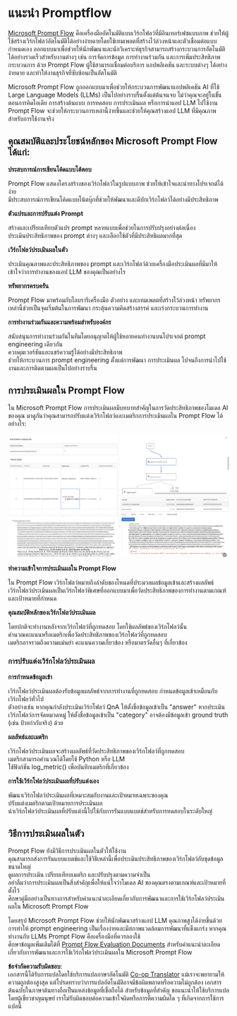 <!--
CO_OP_TRANSLATOR_METADATA:
{
  "original_hash": "3cbe7629d254f1043193b7fe22524d55",
  "translation_date": "2025-07-16T22:41:06+00:00",
  "source_file": "md/01.Introduction/05/Promptflow.md",
  "language_code": "th"
}
-->
# **แนะนำ Promptflow**

[Microsoft Prompt Flow](https://microsoft.github.io/promptflow/index.html?WT.mc_id=aiml-138114-kinfeylo) คือเครื่องมืออัตโนมัติแบบเวิร์กโฟลว์ที่มีอินเทอร์เฟซแบบภาพ ช่วยให้ผู้ใช้สร้างเวิร์กโฟลว์อัตโนมัติได้อย่างง่ายดายโดยใช้เทมเพลตที่สร้างไว้ล่วงหน้าและตัวเชื่อมต่อแบบกำหนดเอง ออกแบบมาเพื่อช่วยให้นักพัฒนาและนักวิเคราะห์ธุรกิจสามารถสร้างกระบวนการอัตโนมัติได้อย่างรวดเร็วสำหรับงานต่างๆ เช่น การจัดการข้อมูล การทำงานร่วมกัน และการเพิ่มประสิทธิภาพกระบวนการ ด้วย Prompt Flow ผู้ใช้สามารถเชื่อมต่อบริการ แอปพลิเคชัน และระบบต่างๆ ได้อย่างง่ายดาย และทำให้งานธุรกิจที่ซับซ้อนเป็นอัตโนมัติ

Microsoft Prompt Flow ถูกออกแบบมาเพื่อช่วยให้กระบวนการพัฒนาแอปพลิเคชัน AI ที่ใช้ Large Language Models (LLMs) เป็นไปอย่างราบรื่นตั้งแต่ต้นจนจบ ไม่ว่าคุณจะอยู่ในขั้นตอนการคิดไอเดีย การสร้างต้นแบบ การทดสอบ การประเมินผล หรือการนำแอป LLM ไปใช้งาน Prompt Flow จะช่วยให้กระบวนการเหล่านี้ง่ายขึ้นและช่วยให้คุณสร้างแอป LLM ที่มีคุณภาพสำหรับการใช้งานจริง

## คุณสมบัติและประโยชน์หลักของ Microsoft Prompt Flow ได้แก่:

**ประสบการณ์การเขียนโค้ดแบบโต้ตอบ**

Prompt Flow แสดงโครงสร้างของเวิร์กโฟลว์ในรูปแบบภาพ ช่วยให้เข้าใจและนำทางโปรเจกต์ได้ง่าย  
มีประสบการณ์การเขียนโค้ดแบบโน้ตบุ๊กที่ช่วยให้พัฒนาและดีบักเวิร์กโฟลว์ได้อย่างมีประสิทธิภาพ

**ตัวแปรและการปรับแต่ง Prompt**

สร้างและเปรียบเทียบตัวแปร prompt หลายแบบเพื่อช่วยในการปรับปรุงอย่างต่อเนื่อง  
ประเมินประสิทธิภาพของ prompt ต่างๆ และเลือกใช้ตัวที่มีประสิทธิผลมากที่สุด

**เวิร์กโฟลว์ประเมินผลในตัว**

ประเมินคุณภาพและประสิทธิภาพของ prompt และเวิร์กโฟลว์ด้วยเครื่องมือประเมินผลที่มีมาให้  
เข้าใจว่าการทำงานของแอป LLM ของคุณเป็นอย่างไร

**ทรัพยากรครบครัน**

Prompt Flow มาพร้อมกับไลบรารีเครื่องมือ ตัวอย่าง และเทมเพลตที่สร้างไว้ล่วงหน้า ทรัพยากรเหล่านี้ช่วยเป็นจุดเริ่มต้นในการพัฒนา กระตุ้นความคิดสร้างสรรค์ และเร่งกระบวนการทำงาน

**การทำงานร่วมกันและความพร้อมสำหรับองค์กร**

สนับสนุนการทำงานร่วมกันในทีมโดยอนุญาตให้ผู้ใช้หลายคนทำงานบนโปรเจกต์ prompt engineering เดียวกัน  
ควบคุมเวอร์ชันและแชร์ความรู้ได้อย่างมีประสิทธิภาพ  
ช่วยให้กระบวนการ prompt engineering ตั้งแต่การพัฒนา การประเมินผล ไปจนถึงการนำไปใช้งานและการติดตามผลเป็นไปอย่างราบรื่น

## การประเมินผลใน Prompt Flow

ใน Microsoft Prompt Flow การประเมินผลมีบทบาทสำคัญในการวัดประสิทธิภาพของโมเดล AI ของคุณ มาดูกันว่าคุณสามารถปรับแต่งเวิร์กโฟลว์และเมตริกการประเมินผลใน Prompt Flow ได้อย่างไร:

![PFVizualise](../../../../../translated_images/pfvisualize.c1d9ca75baa2a2221667124fa82ba2307f74a34620b9c1eff2cfc1fa2972909b.th.png)

**ทำความเข้าใจการประเมินผลใน Prompt Flow**

ใน Prompt Flow เวิร์กโฟลว์หมายถึงลำดับของโหนดที่ประมวลผลข้อมูลเข้าและสร้างผลลัพธ์  
เวิร์กโฟลว์ประเมินผลเป็นเวิร์กโฟลว์พิเศษที่ออกแบบมาเพื่อวัดประสิทธิภาพของการทำงานตามเกณฑ์และเป้าหมายที่กำหนด

**คุณสมบัติหลักของเวิร์กโฟลว์ประเมินผล**

โดยปกติจะทำงานหลังจากเวิร์กโฟลว์ที่ถูกทดสอบ โดยใช้ผลลัพธ์ของเวิร์กโฟลว์นั้น  
คำนวณคะแนนหรือเมตริกเพื่อวัดประสิทธิภาพของเวิร์กโฟลว์ที่ถูกทดสอบ  
เมตริกอาจรวมถึงความแม่นยำ คะแนนความเกี่ยวข้อง หรือมาตรวัดอื่นๆ ที่เกี่ยวข้อง

### การปรับแต่งเวิร์กโฟลว์ประเมินผล

**การกำหนดข้อมูลเข้า**

เวิร์กโฟลว์ประเมินผลต้องรับข้อมูลผลลัพธ์จากการทำงานที่ถูกทดสอบ กำหนดข้อมูลเข้าเหมือนกับเวิร์กโฟลว์ทั่วไป  
ตัวอย่างเช่น หากคุณกำลังประเมินเวิร์กโฟลว์ QnA ให้ตั้งชื่อข้อมูลเข้าเป็น "answer" หากประเมินเวิร์กโฟลว์การจัดหมวดหมู่ ให้ตั้งชื่อข้อมูลเข้าเป็น "category" อาจต้องมีข้อมูลเข้า ground truth (เช่น ป้ายกำกับจริง) ด้วย

**ผลลัพธ์และเมตริก**

เวิร์กโฟลว์ประเมินผลจะสร้างผลลัพธ์ที่วัดประสิทธิภาพของเวิร์กโฟลว์ที่ถูกทดสอบ  
เมตริกสามารถคำนวณได้โดยใช้ Python หรือ LLM  
ใช้ฟังก์ชัน log_metric() เพื่อบันทึกเมตริกที่เกี่ยวข้อง

**การใช้เวิร์กโฟลว์ประเมินผลที่ปรับแต่งเอง**

พัฒนาเวิร์กโฟลว์ประเมินผลที่เหมาะสมกับงานและเป้าหมายเฉพาะของคุณ  
ปรับแต่งเมตริกตามเป้าหมายการประเมินผล  
นำเวิร์กโฟลว์ประเมินผลที่ปรับแต่งนี้ไปใช้กับการรันแบบแบตช์สำหรับการทดสอบในระดับใหญ่

## วิธีการประเมินผลในตัว

Prompt Flow ยังมีวิธีการประเมินผลในตัวให้ใช้งาน  
คุณสามารถส่งการรันแบบแบตช์และใช้วิธีเหล่านี้เพื่อประเมินประสิทธิภาพของเวิร์กโฟลว์กับชุดข้อมูลขนาดใหญ่  
ดูผลการประเมิน เปรียบเทียบเมตริก และปรับปรุงตามความจำเป็น  
อย่าลืมว่าการประเมินผลเป็นสิ่งสำคัญเพื่อให้แน่ใจว่าโมเดล AI ของคุณตรงตามเกณฑ์และเป้าหมายที่ตั้งไว้  
ศึกษาคู่มืออย่างเป็นทางการสำหรับคำแนะนำละเอียดเกี่ยวกับการพัฒนาและการใช้เวิร์กโฟลว์ประเมินผลใน Microsoft Prompt Flow

โดยสรุป Microsoft Prompt Flow ช่วยให้นักพัฒนาสร้างแอป LLM คุณภาพสูงได้ง่ายขึ้นด้วยการทำให้ prompt engineering เป็นเรื่องง่ายและมีสภาพแวดล้อมการพัฒนาที่แข็งแกร่ง หากคุณทำงานกับ LLMs Prompt Flow คือเครื่องมือที่ควรลองใช้  
ศึกษาข้อมูลเพิ่มเติมได้ที่ [Prompt Flow Evaluation Documents](https://learn.microsoft.com/azure/machine-learning/prompt-flow/how-to-develop-an-evaluation-flow?view=azureml-api-2?WT.mc_id=aiml-138114-kinfeylo) สำหรับคำแนะนำละเอียดเกี่ยวกับการพัฒนาและการใช้เวิร์กโฟลว์ประเมินผลใน Microsoft Prompt Flow

**ข้อจำกัดความรับผิดชอบ**:  
เอกสารนี้ได้รับการแปลโดยใช้บริการแปลภาษาอัตโนมัติ [Co-op Translator](https://github.com/Azure/co-op-translator) แม้เราจะพยายามให้ความถูกต้องสูงสุด แต่โปรดทราบว่าการแปลอัตโนมัติอาจมีข้อผิดพลาดหรือความไม่ถูกต้อง เอกสารต้นฉบับในภาษาต้นทางถือเป็นแหล่งข้อมูลที่เชื่อถือได้ สำหรับข้อมูลที่สำคัญ ขอแนะนำให้ใช้บริการแปลโดยผู้เชี่ยวชาญมนุษย์ เราไม่รับผิดชอบต่อความเข้าใจผิดหรือการตีความผิดใด ๆ ที่เกิดจากการใช้การแปลนี้